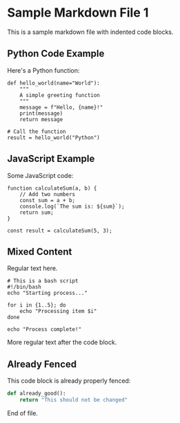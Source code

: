 # Sample Markdown File 1

This is a sample markdown file with indented code blocks.

## Python Code Example

Here's a Python function:

```
def hello_world(name="World"):
    """
    A simple greeting function
    """
    message = f"Hello, {name}!"
    print(message)
    return message

# Call the function
result = hello_world("Python")
```

## JavaScript Example

Some JavaScript code:

```
function calculateSum(a, b) {
    // Add two numbers
    const sum = a + b;
    console.log(`The sum is: ${sum}`);
    return sum;
}

const result = calculateSum(5, 3);
```

## Mixed Content

Regular text here.

```
# This is a bash script
#!/bin/bash
echo "Starting process..."

for i in {1..5}; do
    echo "Processing item $i"
done

echo "Process complete!"
```

More regular text after the code block.

## Already Fenced

This code block is already properly fenced:

```python
def already_good():
    return "This should not be changed"
```

End of file.